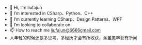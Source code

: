 - 👋 Hi, I’m liufajun
- 👀 I’m interested in CSharp、Python、C++
- 🌱 I’m currently learning CSharp、Design Patterns、WPF
- 💞️ I’m looking to collaborate on
- 📫 How to reach me liufajun@6666gmail.com
- 人年轻的时候还是多思考、多经历才会有所收获，余虽愚卒获有所闻
<!---
liufajun66/liufajun66 is a ✨ special ✨ repository because its `README.md` (this file) appears on your GitHub profile.
You can click the Preview link to take a look at your changes.
--->
